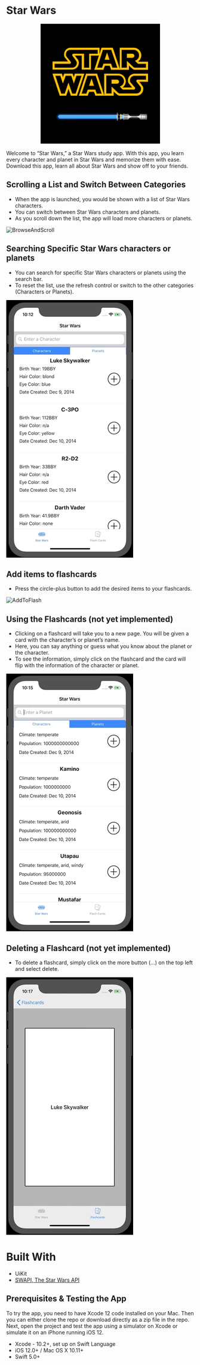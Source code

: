 # Star Wars
<p align="center">
  <img src= "https://github.com/JianTing-Li/Healthfirst_Star_Wars/blob/master/Images_Gifs/StarWarsSmallest.png" />
</p>

Welcome to “Star Wars,” a Star Wars study app. With this app, you learn every character and planet in Star Wars and memorize them with ease. Download this app, learn all about Star Wars and show off to your friends.

## Scrolling a List and Switch Between Categories
* When the app is launched, you would be shown with a list of Star Wars characters.
* You can switch between Star Wars characters and planets.
* As you scroll down the list, the app will load more characters or planets.

![BrowseAndScroll](https://github.com/JianTing-Li/Healthfirst_Star_Wars/blob/master/Images_Gifs/SwitchAndScroll.gif)

## Searching Specific Star Wars characters or planets
* You can search for specific Star Wars characters or planets using the search bar.
* To reset the list, use the refresh control or switch to the other categories (Characters or Planets).

![SearchBarDemo](https://github.com/JianTing-Li/Healthfirst_Star_Wars/blob/master/Images_Gifs/Searching.gif)

## Add items to flashcards
* Press the circle-plus button to add the desired items to your flashcards.

![AddToFlash](https://github.com/JianTing-Li/Healthfirst_Star_Wars/blob/master/Images_Gifs/AddToFlash.gif)

## Using the Flashcards (not yet implemented)
* Clicking on a flashcard will take you to a new page. You will be given a card with the character’s or planet’s name. 
* Here, you can say anything or guess what you know about the planet or the character. 
* To see the information, simply click on the flashcard and the card will flip with the information of the character or planet.

![UsingFlashcard](https://github.com/JianTing-Li/Healthfirst_Star_Wars/blob/master/Images_Gifs/NavigatingFlashcards.gif)

## Deleting a Flashcard (not yet implemented)
* To delete a flashcard, simply click on the more button (...) on the top left and select delete.

![DeleteFlashCard](https://github.com/JianTing-Li/Healthfirst_Star_Wars/blob/master/Images_Gifs/DeletingFlashcard.gif)

# Built With
* UiKit
* [SWAPI, The Star Wars API](https://swapi.co/)

## Prerequisites & Testing the App
To try the app, you need to have Xcode 12 code installed on your Mac. Then you can either clone the repo or download directly as a zip file in the repo. Next, open the project and test the app using a simulator on Xcode or simulate it on an iPhone running iOS 12.

* Xcode - 10.2+, set up on Swift Language
* iOS 12.0+ / Mac OS X 10.11+ 
* Swift 5.0+
